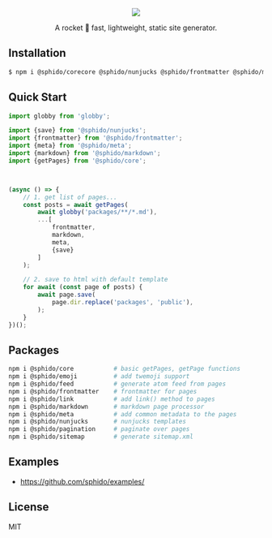 
<p align="center">
  <a href="https://sphido.org">
    <img src="https://sphido.org/img/sphido.svg" width=""/>
  </a>
</p>


<p align="center">
  A rocket 🚀 fast, lightweight, static site generator.
</p>

## Installation

```bash
$ npm i @sphido/corecore @sphido/nunjucks @sphido/frontmatter @sphido/markdown @sphido/meta
```

## Quick Start

```javascript
import globby from 'globby';

import {save} from '@sphido/nunjucks';
import {frontmatter} from '@sphido/frontmatter';
import {meta} from '@sphido/meta';
import {markdown} from '@sphido/markdown';
import {getPages} from '@sphido/core';



(async () => {
	// 1. get list of pages...
	const posts = await getPages(
		await globby('packages/**/*.md'),
		...[
			frontmatter,
			markdown,
			meta,
			{save}
		]
	);

	// 2. save to html with default template
	for await (const page of posts) {
		await page.save(
			page.dir.replace('packages', 'public'),
		);
	}
})();
```

## Packages

```bash
npm i @sphido/core           # basic getPages, getPage functions
npm i @sphido/emoji          # add twemoji support
npm i @sphido/feed           # generate atom feed from pages
npm i @sphido/frontmatter    # frontmatter for pages
npm i @sphido/link           # add link() method to pages
npm i @sphido/markdown       # markdown page processor 
npm i @sphido/meta           # add common metadata to the pages
npm i @sphido/nunjucks       # nunjucks templates
npm i @sphido/pagination     # paginate over pages
npm i @sphido/sitemap        # generate sitemap.xml
```

## Examples

* https://github.com/sphido/examples/

## License

MIT